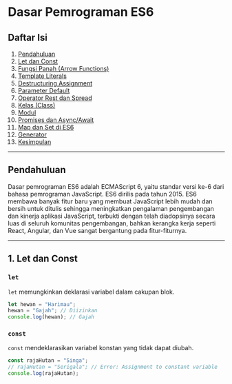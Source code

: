 # Dasar Pemrograman ES6

## Daftar Isi
1. [Pendahuluan](#pendahuluan)
2. [Let dan Const](#let-dan-const)
3. [Fungsi Panah (Arrow Functions)](#fungsi-panah-arrow-functions)
4. [Template Literals](#template-literals)
5. [Destructuring Assignment](#destructuring-assignment)
6. [Parameter Default](#parameter-default)
7. [Operator Rest dan Spread](#operator-rest-dan-spread)
8. [Kelas (Class)](#kelas-class)
9. [Modul](#modul)
10. [Promises dan Async/Await](#promises-dan-asyncawait)
11. [Map dan Set di ES6](#map-dan-set-di-es6)
12. [Generator](#generator)
13. [Kesimpulan](#kesimpulan)

---

## Pendahuluan
Dasar pemrograman ES6 adalah ECMAScript 6, yaitu standar versi ke-6 dari bahasa pemrograman JavaScript. ES6 dirilis pada tahun 2015. ES6 membawa banyak fitur baru yang membuat JavaScript lebih mudah dan bersih untuk ditulis sehingga meningkatkan pengalaman pengembangan dan kinerja aplikasi JavaScript, terbukti dengan telah diadopsinya secara luas di seluruh komunitas pengembangan, bahkan kerangka kerja seperti React, Angular, dan Vue sangat bergantung pada fitur-fiturnya.

---

## 1. Let dan Const
### `let`
`let` memungkinkan deklarasi variabel dalam cakupan blok.
```js
let hewan = "Harimau";
hewan = "Gajah"; // Diizinkan
console.log(hewan); // Gajah
```

### `const`
`const` mendeklarasikan variabel konstan yang tidak dapat diubah.
```js
const rajaHutan = "Singa";
// rajaHutan = "Serigala"; // Error: Assignment to constant variable
console.log(rajaHutan);
```
